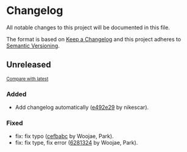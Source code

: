 # Changelog

All notable changes to this project will be documented in this file.

The format is based on [Keep a Changelog](http://keepachangelog.com/en/1.0.0/)
and this project adheres to [Semantic Versioning](http://semver.org/spec/v2.0.0.html).

<!-- insertion marker -->
## Unreleased

<small>[Compare with latest](https://github.com/dure-one/jangbi/compare/cf31888b598023227446512a34039c2c9ac6e620...HEAD)</small>

### Added

- Add changelog automatically ([e492e29](https://github.com/dure-one/jangbi/commit/e492e29621fa2efcea013fc01919ff4c3b07ab59) by nikescar).

### Fixed

- fix: fix typo ([cefbabc](https://github.com/dure-one/jangbi/commit/cefbabc87b011de9b196505d180d7c6fa1e9eb06) by Woojae, Park).
- fix: fix type, fix error ([6281324](https://github.com/dure-one/jangbi/commit/628132414ce55063f1969337f0a0aa5f6a6fd172) by Woojae, Park).

<!-- insertion marker -->
